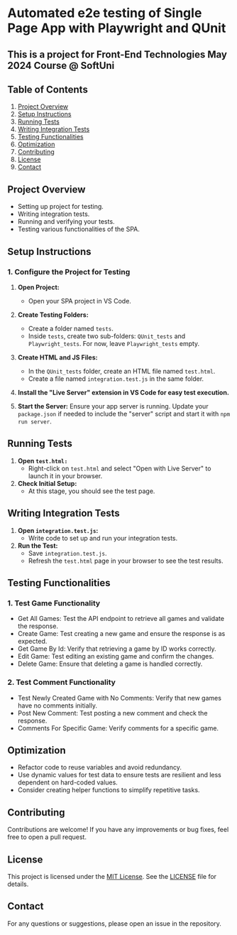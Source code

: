 # Automated e2e testing of Single Page App with Playwright and QUnit
## This is a project for Front-End Technologies May 2024 Course @ SoftUni

## Table of Contents

1. [Project Overview](#project-overview)
2. [Setup Instructions](#setup-instructions)
3. [Running Tests](#running-tests)
4. [Writing Integration Tests](#writing-integration-tests)
5. [Testing Functionalities](#testing-functionalities)
6. [Optimization](#optimization)
7. [Contributing](#Contributing)
8. [License](#License)
9. [Contact](#Contact)

## Project Overview

- Setting up project for testing.
- Writing integration tests.
- Running and verifying your tests.
- Testing various functionalities of the SPA.

## Setup Instructions

### 1. Configure the Project for Testing

1. **Open Project:**
   - Open your SPA project in VS Code.

2. **Create Testing Folders:**
   - Create a folder named `tests`.
   - Inside `tests`, create two sub-folders: `QUnit_tests` and `Playwright_tests`. For now, leave `Playwright_tests` empty.

3. **Create HTML and JS Files:**
   - In the `QUnit_tests` folder, create an HTML file named `test.html`.
   - Create a file named `integration.test.js` in the same folder.

4. **Install the "Live Server" extension in VS Code for easy test execution.**
   
5. **Start the Server:**
Ensure your app server is running. Update your `package.json` if needed to include the "server" script and start it with `npm run server`.

## Running Tests

1. **Open `test.html:`**
   - Right-click on `test.html` and select "Open with Live Server" to launch it in your browser.
2. **Check Initial Setup:**
   - At this stage, you should see the test page.
     
## Writing Integration Tests

1. **Open `integration.test.js`:**
   - Write code to set up and run your integration tests.
2. **Run the Test:**
   - Save `integration.test.js`.
   - Refresh the `test.html` page in your browser to see the test results.
     
## Testing Functionalities

### 1. **Test Game Functionality**
   - Get All Games: Test the API endpoint to retrieve all games and validate the response.
   - Create Game: Test creating a new game and ensure the response is as expected.
   - Get Game By Id: Verify that retrieving a game by ID works correctly.
   - Edit Game: Test editing an existing game and confirm the changes.
   - Delete Game: Ensure that deleting a game is handled correctly.
     
### 2. **Test Comment Functionality**
   - Test Newly Created Game with No Comments: Verify that new games have no comments initially.
   - Post New Comment: Test posting a new comment and check the response.
   - Comments For Specific Game: Verify comments for a specific game.

## Optimization

   - Refactor code to reuse variables and avoid redundancy.
   - Use dynamic values for test data to ensure tests are resilient and less dependent on hard-coded values.
   - Consider creating helper functions to simplify repetitive tasks.
     
## Contributing
Contributions are welcome! If you have any improvements or bug fixes, feel free to open a pull request.

## License
This project is licensed under the [MIT License](LICENSE). See the [LICENSE](LICENSE) file for details.

## Contact
For any questions or suggestions, please open an issue in the repository.
